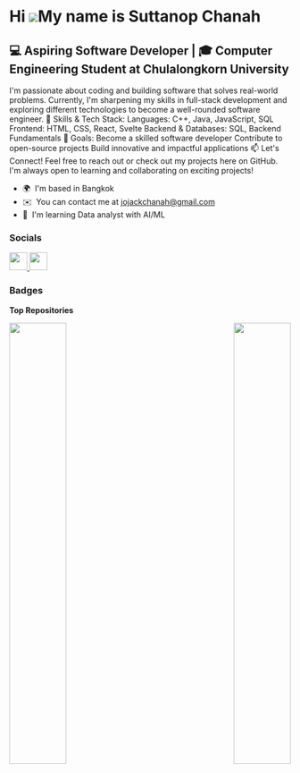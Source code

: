 Hi ![](https://user-images.githubusercontent.com/18350557/176309783-0785949b-9127-417c-8b55-ab5a4333674e.gif)My name is Suttanop Chanah
=======================================================================================================================================

💻 Aspiring Software Developer | 🎓 Computer Engineering Student at Chulalongkorn University
-----------------------------------------------------------------------

I'm passionate about coding and building software that solves real-world problems. Currently, I'm sharpening my skills in full-stack development and exploring different technologies to become a well-rounded software engineer. 🚀 Skills & Tech Stack: Languages: C++, Java, JavaScript, SQL Frontend: HTML, CSS, React, Svelte Backend & Databases: SQL, Backend Fundamentals 🎯 Goals: Become a skilled software developer Contribute to open-source projects Build innovative and impactful applications 📫 Let's Connect! Feel free to reach out or check out my projects here on GitHub. I'm always open to learning and collaborating on exciting projects!

* 🌍  I'm based in Bangkok
* ✉️  You can contact me at [jojackchanah@gmail.com](mailto:jojackchanah@gmail.com)
* 🧠  I'm learning Data analyst with AI/ML


### Socials

<p align="left"> <a href="https://discord.com/users/rookie_joel" target="_blank" rel="noreferrer"> <picture> <source media="(prefers-color-scheme: dark)" srcset="https://raw.githubusercontent.com/danielcranney/readme-generator/main/public/icons/socials/discord-dark.svg" /> <source media="(prefers-color-scheme: light)" srcset="https://raw.githubusercontent.com/danielcranney/readme-generator/main/public/icons/socials/discord.svg" /> <img src="https://raw.githubusercontent.com/danielcranney/readme-generator/main/public/icons/socials/discord.svg" width="32" height="32" /> </picture> </a> <a href="https://www.github.com/RookieJoel" target="_blank" rel="noreferrer"> <picture> <source media="(prefers-color-scheme: dark)" srcset="https://raw.githubusercontent.com/danielcranney/readme-generator/main/public/icons/socials/github-dark.svg" /> <source media="(prefers-color-scheme: light)" srcset="https://raw.githubusercontent.com/danielcranney/readme-generator/main/public/icons/socials/github.svg" /> <img src="https://raw.githubusercontent.com/danielcranney/readme-generator/main/public/icons/socials/github.svg" width="32" height="32" /> </picture> </a></p>

### Badges

<b>Top Repositories</b>

<div width="100%" align="center"><a href="https://github.com/RookieJoel/Columbus-Project-New-Heaven" align="left"><img align="left" width="45%" src="https://github-readme-stats.vercel.app/api/pin/?username=RookieJoel&repo=Columbus-Project-New-Heaven&title_color=facc15&text_color=ffffff&icon_color=3382ed&bg_color=1c1917&hide_border=true&locale=en" /></a><a href="https://github.com/RookieJoel/Final-Project-CEE" align="right"><img align="right" width="45%" src="https://github-readme-stats.vercel.app/api/pin/?username=RookieJoel&repo=Final-Project-CEE&title_color=facc15&text_color=ffffff&icon_color=3382ed&bg_color=1c1917&hide_border=true&locale=en" /></a></div><br /><br /><br /><br /><br /><br /><br />
